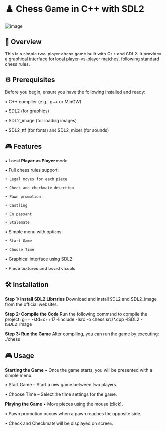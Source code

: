 # **♟️ Chess Game in C++ with SDL2**
![image](https://github.com/user-attachments/assets/712e4714-f7fa-4117-8956-f66d1a6b6a38)

## **📝 Overview**
This is a simple two-player chess game built with C++ and SDL2. It provides a graphical interface for local player-vs-player matches, following standard chess rules.
## **⚙️ Prerequisites**
Before you begin, ensure you have the following installed and ready:

  • C++ compiler (e.g., g++ or MinGW)

  • SDL2 (for graphics)

  • SDL2_image (for loading images)

  • SDL2_ttf (for fonts) and SDL2_mixer (for sounds)
## **🎮 Features**
• Local **Player vs Player** mode

• Full chess rules support:

    • Legal moves for each piece

    • Check and checkmate detection

    • Pawn promotion

    • Castling

    • En passant

    • Stalemate

• Simple menu with options:

    • Start Game

    • Choose Time 

• Graphical interface using SDL2

• Piece textures and board visuals
## **🛠️ Installation**
**Step 1: Install SDL2 Libraries**
Download and install SDL2 and SDL2_image from the official websites.

**Step 2: Compile the Code**
Run the following command to compile the project:
g++ -std=c++17 -Iinclude -Isrc -o chess src/*.cpp -lSDL2 -lSDL2_image

**Step 3: Run the Game**
After compiling, you can run the game by executing:
./chess
## **🎮 Usage**
**Starting the Game**
  • Once the game starts, you will be presented with a simple menu:

  • Start Game – Start a new game between two players.

  • Choose Time – Select the time settings for the game.

**Playing the Game**
  • Move pieces using the mouse (click).

  • Pawn promotion occurs when a pawn reaches the opposite side.

  • Check and Checkmate will be displayed on screen.
